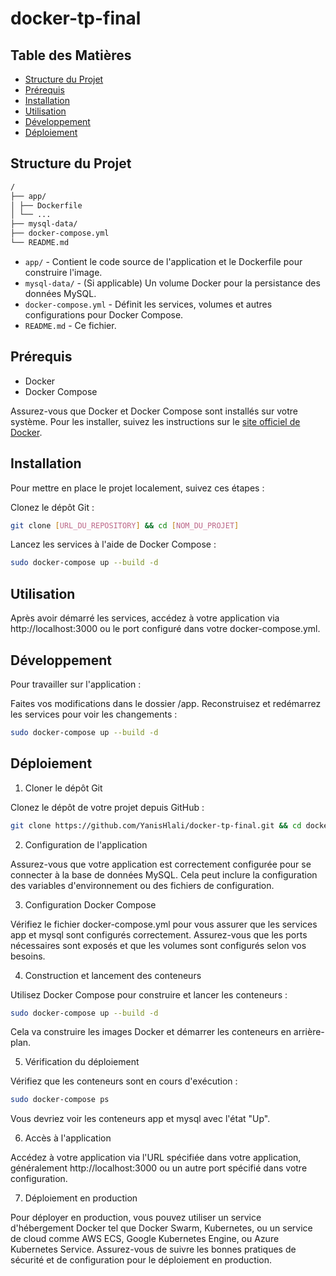 # docker-tp-final

## Table des Matières

- [Structure du Projet](#structure-du-projet)
- [Prérequis](#prérequis)
- [Installation](#installation)
- [Utilisation](#utilisation)
- [Développement](#développement)
- [Déploiement](#déploiement)

## Structure du Projet

```bash
/
├── app/
│ ├── Dockerfile
│ └── ...
├── mysql-data/
├── docker-compose.yml
└── README.md
```


- `app/` - Contient le code source de l'application et le Dockerfile pour construire l'image.
- `mysql-data/` - (Si applicable) Un volume Docker pour la persistance des données MySQL.
- `docker-compose.yml` - Définit les services, volumes et autres configurations pour Docker Compose.
- `README.md` - Ce fichier.

## Prérequis

- Docker
- Docker Compose

Assurez-vous que Docker et Docker Compose sont installés sur votre système. Pour les installer, suivez les instructions sur le [site officiel de Docker](https://docs.docker.com/get-docker/).

## Installation

Pour mettre en place le projet localement, suivez ces étapes :

Clonez le dépôt Git :

```bash
git clone [URL_DU_REPOSITORY] && cd [NOM_DU_PROJET]
```

Lancez les services à l'aide de Docker Compose :
```bash
sudo docker-compose up --build -d
```

## Utilisation
Après avoir démarré les services, accédez à votre application via http://localhost:3000 ou le port configuré dans votre docker-compose.yml.

## Développement
Pour travailler sur l'application :

Faites vos modifications dans le dossier /app.
Reconstruisez et redémarrez les services pour voir les changements :
```bash
sudo docker-compose up --build -d
```

## Déploiement

1. Cloner le dépôt Git

Clonez le dépôt de votre projet depuis GitHub :
```bash
git clone https://github.com/YanisHlali/docker-tp-final.git && cd docker-tp-final
```


2. Configuration de l'application

Assurez-vous que votre application est correctement configurée pour se connecter à la base de données MySQL. Cela peut inclure la configuration des variables d'environnement ou des fichiers de configuration.


3. Configuration Docker Compose

Vérifiez le fichier docker-compose.yml pour vous assurer que les services app et mysql sont configurés correctement. Assurez-vous que les ports nécessaires sont exposés et que les volumes sont configurés selon vos besoins.


4. Construction et lancement des conteneurs

Utilisez Docker Compose pour construire et lancer les conteneurs :
```bash
sudo docker-compose up --build -d
```
Cela va construire les images Docker et démarrer les conteneurs en arrière-plan.


5. Vérification du déploiement

Vérifiez que les conteneurs sont en cours d'exécution :
```bash
sudo docker-compose ps
```
Vous devriez voir les conteneurs app et mysql avec l'état "Up".


6. Accès à l'application

Accédez à votre application via l'URL spécifiée dans votre application, généralement http://localhost:3000 ou un autre port spécifié dans votre configuration.


7. Déploiement en production

Pour déployer en production, vous pouvez utiliser un service d'hébergement Docker tel que Docker Swarm, Kubernetes, ou un service de cloud comme AWS ECS, Google Kubernetes Engine, ou Azure Kubernetes Service. Assurez-vous de suivre les bonnes pratiques de sécurité et de configuration pour le déploiement en production.




